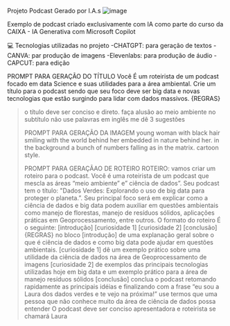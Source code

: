 Projeto Podcast Gerado por I.A.s
![image](https://github.com/user-attachments/assets/dacae594-930e-479d-8e12-1f29458376d0)

Exemplo de podcast criado exclusivamente com IA como parte do curso da CAIXA - IA Generativa com Microsoft Copilot

💻 Tecnologias utilizadas no projeto
-CHATGPT: para geração de textos
-CANVA: par produção de imagens
-Elevenlabs: para produção de áudio
-CAPCUT: para edição


PROMPT PARA GERAÇÃO DO TÍTULO 
Você É um roteirista de um podcast focado em data Science e suas utilidades para a área ambiental. Crie um título para o podcast sendo que seu foco deve ser big data e novas tecnologias que estão surgindo para lidar com dados massivos. 
{REGRAS}
>o título deve ser conciso e direto.
>faça alusão ao meio ambiente no subtítulo
>não use palavras em inglês
>me dê 3 sugestões
>
>PROMPT PARA GERAÇÃO DA IMAGEM
> young woman  with black hair smiling with the world behind her embedded in nature behind her. in the background a bunch of numbers falling as in the matrix. cartoon  style.
>
>PROMPT PARA GERAÇÃAO DE ROTEIRO
>ROTEIRO:
vamos criar um roteiro para o podcast. Você é uma roteirista de um podcast que mescla as áreas “meio ambiente” e” ciência de dados”. Seu podcast tem o título: "Dados Verdes: Explorando o uso de big data para proteger o planeta.”. Seu principal foco será em explicar como a ciência de dados e big data podem auxiliar em questões ambientais como manejo de florestas, manejo de resíduos sólidos, aplicações práticas em Geoprocessamento, entre outros.
O formato do roteiro É o seguinte:
[introdução]
[curiosidade 1]
[curiosidade 2]
[conclusão]
{REGRAS}
> no bloco [introdução] de uma explanação geral sobre o que é ciência de dados e como big data pode ajudar em questões ambientais.
> [curiosidade 1] dê um exemplo prático sobre uma utilidade da ciência de dados na área de Geoprocessamento de imagens
> [curiosidade 2] de exemplos das principais tecnologias utilizadas hoje em big data e um exemplo prático para a área de manejo resíduos sólidos
> [conclusão] conclua o podcast retomando rapidamente as principais idéias e finalizando com a frase “eu sou a Laura dos dados verdes e te vejo na próxima!” 
> use termos que uma pessoa que não conhece muito da área de ciência de dados possa entender
> O podcast deve ser conciso
> apresentadora e roteirista se chamará Laura






